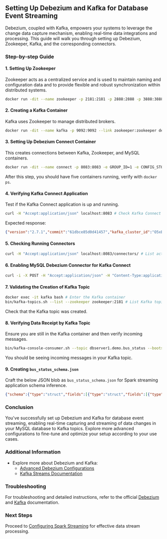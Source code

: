 
## Setting Up Debezium and Kafka for Database Event Streaming

Debezium, coupled with Kafka, empowers your systems to leverage the change data capture mechanism, enabling real-time data integrations and processing. This guide will walk you through setting up Debezium, Zookeeper, Kafka, and the corresponding connectors.

### Step-by-step Guide

#### 1. **Setting Up Zookeeper**

Zookeeper acts as a centralized service and is used to maintain naming and configuration data and to provide flexible and robust synchronization within distributed systems.
```sh
docker run -dit --name zookeeper -p 2181:2181 -p 2888:2888 -p 3888:3888 debezium/zookeeper:1.6 # Run Zookeeper Container
```
#### 2. **Creating a Kafka Container**

Kafka uses Zookeeper to manage distributed brokers.
```sh
docker run -dit --name kafka -p 9092:9092 --link zookeeper:zookeeper debezium/kafka:1.6 # Run Kafka Container linked to Zookeeper
```

#### 3. **Setting Up Debezium Connect Container**

This creates connections between Kafka, Zookeeper, and MySQL containers.
```sh
docker run -dit --name connect -p 8083:8083 -e GROUP_ID=1 -e CONFIG_STORAGE_TOPIC=my-connect-configs -e OFFSET_STORAGE_TOPIC=my-connect-offsets -e STATUS_STORAGE_TOPIC=my_connect_statuses --link zookeeper:zookeeper --link kafka:kafka --link mysql:mysql debezium/connect:1.6 # Run Debezium Connect Container
```
After this step, you should have five containers running, verify with `docker ps`.
#### 4. **Verifying Kafka Connect Application**

Test if the Kafka Connect application is up and running.
```sh
curl -H "Accept:application/json" localhost:8083 # Check Kafka Connect
```
Expected response:
```json
{"version":"2.7.1","commit":"61dbce85d0d41457","kafka_cluster_id":"O5xBxRkRRFS3hX194Edn2A"}
```
#### 5. **Checking Running Connectors**
```sh
curl -H "Accept:application/json" localhost:8083/connectors/ # List active connectors
```
#### 6. **Enabling MySQL Debezium Connector for Kafka Connect**
```sh
curl -i -X POST -H "Accept:application/json" -H "Content-Type:application/json" localhost:8083/connectors/ -d '{ "name": "inventory-connector", "config": { "connector.class": "io.debezium.connector.mysql.MySqlConnector", "tasks.max": "1", "database.hostname": "mysql", "database.port": "3306", "database.user": "debezium", "database.password": "dbz", "database.server.id": "184054", "database.server.name": "dbserver1", "database.include.list": "demo", "database.history.kafka.bootstrap.servers": "kafka:9092", "database.history.kafka.topic": "dbhistory.demo" } }' # Enable MySQL Debezium Connector
```
#### 7. **Validating the Creation of Kafka Topic**
```sh
docker exec -it kafka bash # Enter the Kafka container
bin/kafka-topics.sh --list --zookeeper zookeeper:2181 # List Kafka topics
```
Check that the Kafka topic was created.
#### 8. **Verifying Data Receipt by Kafka Topic**
Ensure you are still in the Kafka container and then verify incoming messages.
```sh
bin/kafka-console-consumer.sh --topic dbserver1.demo.bus_status --bootstrap-server '<container_id>':9092 # Check messages in the Kafka topic
```
You should be seeing incoming messages in your Kafka topic.

#### 9. **Creating `bus_status_schema.json`**

Craft the below JSON blob as `bus_status_schema.json` for Spark streaming application schema inference.
```json
{"schema":{"type":"struct","fields":[{"type":"struct","fields":[{"type":"int32","optional":false,"field":"record_id"},{"type":"int32","optional":false,"field":"id"},{"type":"int32","optional":false,"field":"routeId"},{"type":"string","optional":true,"field":"directionId"},{"type":"int16","optional":true,"field":"predictable"},{"type":"int32","optional":false,"field":"secsSinceReport"},{"type":"int32","optional":false,"field":"kph"},{"type":"int32","optional":true,"field":"heading"},{"type":"double","optional":false,"field":"lat"},{"type":"double","optional":false,"field":"lon"},{"type":"int32","optional":true,"field":"leadingVehicleId"},{"type":"int64","optional":true,"name":"io.debezium.time.Timestamp","version":1,"default":0,"field":"event_time"}],"optional":true,"name":"dbserver1.demo.bus_status.Value","field":"before"},{"type":"struct","fields":[{"type":"int32","optional":false,"field":"record_id"},{"type":"int32","optional":false,"field":"id"},{"type":"int32","optional":false,"field":"routeId"},{"type":"string","optional":true,"field":"directionId"},{"type":"int16","optional":true,"field":"predictable"},{"type":"int32","optional":false,"field":"secsSinceReport"},{"type":"int32","optional":false,"field":"kph"},{"type":"int32","optional":true,"field":"heading"},{"type":"double","optional":false,"field":"lat"},{"type":"double","optional":false,"field":"lon"},{"type":"int32","optional":true,"field":"leadingVehicleId"},{"type":"int64","optional":true,"name":"io.debezium.time.Timestamp","version":1,"default":0,"field":"event_time"}],"optional":true,"name":"dbserver1.demo.bus_status.Value","field":"after"},{"type":"struct","fields":[{"type":"string","optional":false,"field":"version"},{"type":"string","optional":false,"field":"connector"},{"type":"string","optional":false,"field":"name"},{"type":"int64","optional":false,"field":"ts_ms"},{"type":"string","optional":true,"name":"io.debezium.data.Enum","version":1,"parameters":{"allowed":"true,last,false,incremental"},"default":"false","field":"snapshot"},{"type":"string","optional":false,"field":"db"},{"type":"string","optional":true,"field":"sequence"},{"type":"string","optional":true,"field":"table"},{"type":"int64","optional":false,"field":"server_id"},{"type":"string","optional":true,"field":"gtid"},{"type":"string","optional":false,"field":"file"},{"type":"int64","optional":false,"field":"pos"},{"type":"int32","optional":false,"field":"row"},{"type":"int64","optional":true,"field":"thread"},{"type":"string","optional":true,"field":"query"}],"optional":false,"name":"io.debezium.connector.mysql.Source","field":"source"},{"type":"string","optional":false,"field":"op"},{"type":"int64","optional":true,"field":"ts_ms"},{"type":"struct","fields":[{"type":"string","optional":false,"field":"id"},{"type":"int64","optional":false,"field":"total_order"},{"type":"int64","optional":false,"field":"data_collection_order"}],"optional":true,"field":"transaction"}],"optional":false,"name":"dbserver1.demo.bus_status.Envelope"},"payload":{"before":null,"after":{"record_id":487,"id":8326,"routeId":7,"directionId":"7_0_7","predictable":1,"secsSinceReport":7,"kph":0,"heading":166,"lat":43.666602,"lon":-79.4111855,"leadingVehicleId":null,"event_time":1656980233000},"source":{"version":"1.8.0.Final","connector":"mysql","name":"dbserver1","ts_ms":1656980233000,"snapshot":"false","db":"demo","sequence":null,"table":"bus_status","server_id":223344,"gtid":null,"file":"mysql-bin.000011","pos":1532138,"row":0,"thread":null,"query":null},"op":"c","ts_ms":1656980233228,"transaction":null}}
```

### Conclusion

You've successfully set up Debezium and Kafka for database event streaming, enabling real-time capturing and streaming of data changes in your MySQL database to Kafka topics. Explore more advanced configurations to fine-tune and optimize your setup according to your use cases.


### Additional Information

-   Explore more about Debezium and Kafka:
    -   [Advanced Debezium Configurations](https://debezium.io/documentation/reference/configuration/advanced.html)
    -   [Kafka Streams Documentation](https://kafka.apache.org/documentation/streams/)

### Troubleshooting

For troubleshooting and detailed instructions, refer to the official [Debezium](https://debezium.io/documentation/reference/operations/debezium-server.html) and [Kafka](https://kafka.apache.org/documentation/) documentation.

### Next Steps

Proceed to [Configuring Spark Streaming](https://chat.openai.com/c/SparkStreamingSetup.md) for effective data stream processing.
